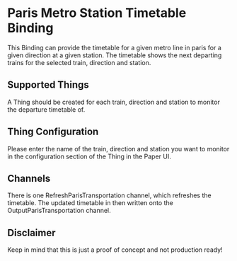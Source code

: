 # Paris Metro Station Timetable Binding

This Binding can provide the timetable for a given metro line in paris for a given direction at a given station. The timetable shows the next departing trains for the selected train, direction and station.

## Supported Things

A Thing should be created for each train, direction and station to monitor the departure timetable of.

## Thing Configuration

Please enter the name of the train, direction and station you want to monitor in the configuration section of the Thing in the Paper UI.

## Channels

There is one RefreshParisTransportation channel, which refreshes the timetable. The updated timetable in then written onto the OutputParisTransportation channel.

## Disclaimer

Keep in mind that this is just a proof of concept and not production ready!
